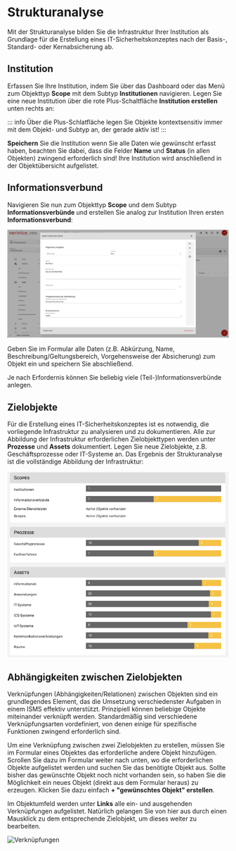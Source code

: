 # Strukturanalyse

Mit der Strukturanalyse bilden Sie die Infrastruktur Ihrer Institution als Grundlage für die Erstellung eines IT-Sicherheitskonzeptes nach der Basis-, Standard- oder Kernabsicherung ab.

## Institution

Erfassen Sie Ihre Institution, indem Sie über das Dashboard oder das Menü zum Objekttyp **Scope** mit dem Subtyp **Institutionen** navigieren. Legen Sie eine neue Institution über die rote Plus-Schaltfläche **Institution erstellen** unten rechts an:

::: info Über die Plus-Schlatfläche legen Sie Objekte kontextsensitiv immer mit dem Objekt- und Subtyp an, der gerade aktiv ist!
:::

**Speichern** Sie die Institution wenn Sie alle Daten wie gewünscht erfasst haben, beachten Sie dabei, dass die Felder **Name** und **Status** (in allen Objekten) zwingend erforderlich sind! Ihre Institution wird anschließend in der Objektübersicht aufgelistet.

## Informationsverbund

Navigieren Sie nun zum Objekttyp **Scope** und dem Subtyp **Informationsverbünde** und erstellen Sie analog zur Institution Ihren ersten **Informationsverbund**:

![Institution erstellen](/assets/domain_it-gs/1-Informationsverbund%20erstellen.png)

Geben Sie im Formular alle Daten (z.B. Abkürzung, Name, Beschreibung/Geltungsbereich, Vorgehensweise der Absicherung) zum Objekt ein und speichern Sie abschließend.

Je nach Erfordernis können Sie beliebig viele (Teil-)Informationsverbünde anlegen. 

## Zielobjekte

Für die Erstellung eines IT-Sicherheitskonzeptes ist es notwendig, die vorliegende Infrastruktur zu analysieren und zu dokumentieren. Alle zur Abbildung der Infrastruktur erforderlichen Zielobjekttypen werden unter **Prozesse** und **Assets** dokumentiert. Legen Sie neue Zielobjekte, z.B. Geschäftsprozesse oder IT-Systeme an. Das Ergebnis der Strukturanalyse ist die vollständige Abbildung der Infrastruktur:

![Dashboard - Strukturanalyse](/assets/domain_it-gs/2-Strukturanlayse.png)

## Abhängigkeiten zwischen Zielobjekten

Verknüpfungen (Abhängigkeiten/Relationen) zwischen Objekten sind ein grundlegendes Element, das die Umsetzung verschiedenster Aufgaben in einem ISMS effektiv unterstützt. Prinzipiell können beliebige Objekte miteinander verknüpft werden. Standardmäßig sind verschiedene Verknüpfungsarten vordefiniert, von denen einige für spezifische Funktionen zwingend erforderlich sind.

Um eine Verknüpfung zwischen zwei Zielobjekten zu erstellen, müssen Sie im Formular eines Objektes das erforderliche andere Objekt hinzufügen. Scrollen Sie dazu im Formular weiter nach unten, wo die erforderlichen Objekte aufgelistet werden und suchen Sie das benötigte Objekt aus. 
Sollte bisher das gewünschte Objekt noch nicht vorhanden sein, so haben Sie die Möglichkeit ein neues Objekt (direkt aus dem Formular heraus) zu erzeugen. Klicken Sie dazu einfach **+ "gewünschtes Objekt" erstellen**.   

Im Objektumfeld werden unter **Links** alle ein- und ausgehenden Verknüpfungen aufgelistet. Natürlich gelangen Sie von hier aus durch einen Mausklick zu dem entsprechende Zielobjekt, um dieses weiter zu bearbeiten.

![Verknüpfungen](/assets/domain_it-gs/3-Verknüpfungen.png)
